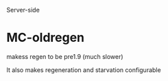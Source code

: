 Server-side
# MC-oldregen
makess regen to be pre1.9 (much slower)

It also makes regeneration and starvation configurable
